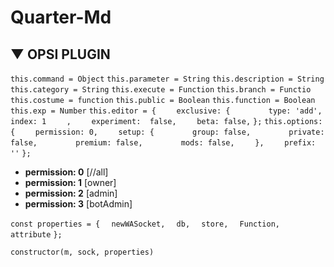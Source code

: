 # Quarter-Md
## ▼ OPSI PLUGIN

```this.command = Object```
```this.parameter = String```
```this.description = String```
```this.category = String```
```this.execute = Function```
```this.branch = Functio```
```this.costume = function```
```this.public = Boolean```
```this.function = Boolean```
```this.exp = Number```
```this.editor = {```
```    exclusive: {```
```        type: 'add',```
```        index: 1```
```    ,```
```    experiment:  false,```
```    beta: false,```
```};```
```this.options: {```
```    permission: 0,```
```    setup: {```
```        group: false,```
```        private: false,```
```        premium: false,```
```        mods: false,```
```    },```
```    prefix: ''```
```};```

- **permission: 0** [//all]
- **permission: 1**  [owner]
- **permission: 2** [admin]
- **permission: 3** [botAdmin]

```const properties = {``` 
```  newWASocket,```
```  db,```
```  store,```
```  Function,```
```  attribute```
```};```

```constructor(m, sock, properties)```
